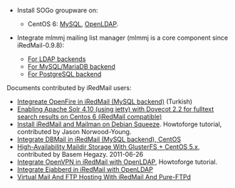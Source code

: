 * Install SOGo groupware on:

    * CentOS 6: [MySQL](./sogo-centos-6-mysql.html), [OpenLDAP](./sogo-centos-6-openldap.html).

* Integrate mlmmj mailing list manager (mlmmj is a core component since iRedMail-0.9.8):
    * [For LDAP backends](./integration.mlmmj.ldap.html)
    * [For MySQL/MariaDB backend](./integration.mlmmj.mysql.html)
    * [For PostgreSQL backend](./integration.mlmmj.pgsql.html)

Documents contributed by iRedMail users:

* [Integreate OpenFire in iRedMail (MySQL backend)](http://www.murat.ws/openfire-iredmail-yapilandirmasi/) (Turkish)
* [Enabling Apache Solr 4.10 (using jetty) with Dovecot 2.2 for fulltext search results on Centos 6 (iRedMail compatible)](https://extremeshok.com/6622/enabling-apache-solr-4-10-using-jetty-with-dovecot-2-2-for-fulltext-search-results-on-centos-6-iredmail-compatible/)
* [Install iRedMail and Mailman on Debian Squeeze](http://www.howtoforge.com/installing-iredmail-and-mailman-on-debian-squeeze). Howtoforge tutorial, contributed by Jason Norwood-Young.
* [Integrate DBMail in iRedMail (MySQL backend), CentOS](./dbmail.mysql.centos.html)
* [High-Availability Maildir Storage With GlusterFS + CentOS 5.x](https://forum.iredmail.org/topic2147-highavailability-maildir-storage-with-glusterfs-centos-5x.html), contributed by Basem Hegazy. 2011-06-26
* [Integrate OpenVPN in iRedMail with OpenLDAP](https://www.howtoforge.com/using-iredmail-and-openvpn-for-virtual-email-hosting-and-vpn-services-centos-5.4), Howtoforge tutorial.
* [Integrate Ejabberd in iRedMail with OpenLDAP](./ejabberd.openldap.ubuntu.html)
* [Virtual Mail And FTP Hosting With iRedMail And Pure-FTPd](./pureftpd.openldap.centos.html)
